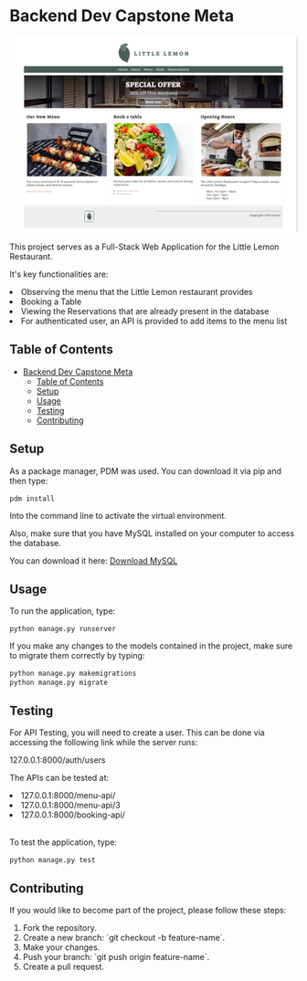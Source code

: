 # Backend Dev Capstone Meta
<img src="/littlelemon_start.jpg"></img>
<p> This project serves as a Full-Stack Web Application for the Little Lemon Restaurant. </p>
<p> It's key functionalities are: </p>
<li> Observing the menu that the Little Lemon restaurant provides</li>
<li> Booking a Table</li>
<li> Viewing the Reservations that are already present in the database </li>
<li> For authenticated user, an API is provided to add items to the menu list</li>

## Table of Contents
- [Backend Dev Capstone Meta](#backend-dev-capstone-meta)
  - [Table of Contents](#table-of-contents)
  - [Setup](#setup)
  - [Usage](#usage)
  - [Testing](#testing)
  - [Contributing](#contributing)


## Setup 

<p> As a package manager, PDM was used. You can download it via pip and then type: </p>

```
pdm install 
```

<p> Into the command line to activate the virtual environment. </p>
<p> Also, make sure that you have MySQL installed on your computer to access the database.
<p> You can download it here: <a href="https://www.mysql.com/downloads/">Download MySQL</a></p>

## Usage 

<p> To run the application, type: </p>

``` 
python manage.py runserver
```

<p> If you make any changes to the models contained in the project, make sure to migrate them correctly by typing:

``` 
python manage.py makemigrations
python manage.py migrate
```

## Testing 

<p> For API Testing, you will need to create a user. This can be done via accessing the following link while the server runs: </p>
<p> 127.0.0.1:8000/auth/users <p>

The APIs can be tested at: <br>
<li> 127.0.0.1:8000/menu-api/ </li>
<li> 127.0.0.1:8000/menu-api/3 </li>
<li> 127.0.0.1:8000/booking-api/ </li>
<br>
<p> To test the application, type: </p>

```
python manage.py test
```

## Contributing

<p> If you would like to become part of the project, please follow these steps: <p>
<ol>
<li> Fork the repository. </li>
<li> Create a new branch: `git checkout -b feature-name`. </li>
<li> Make your changes. </li>
<li> Push your branch: `git push origin feature-name`. </li>
<li> Create a pull request. </li>
</ol>
